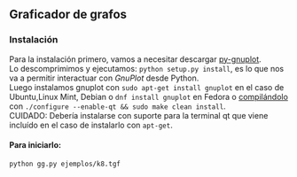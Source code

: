## Graficador de grafos

### Instalación
Para la instalación primero, vamos a necesitar descargar [py-gnuplot](http://sourceforge.net/projects/gnuplot-py/files/latest/download?source=files).  
Lo descomprimimos y ejecutamos: `python setup.py install`, es lo que nos va a permitir interactuar con *GnuPlot* desde Python.  
Luego instalamos gnuplot con `sudo apt-get install gnuplot` en el caso de Ubuntu,Linux Mint, Debian o `dnf install gnuplot` en Fedora
o [compilándolo](https://sourceforge.net/projects/gnuplot/files/gnuplot/) con `./configure --enable-qt && sudo make clean install`.  
CUIDADO: Debería instalarse con suporte para la terminal qt que viene incluído en el caso de instalarlo con `apt-get`.

#### Para iniciarlo:  
`python gg.py ejemplos/k8.tgf`
